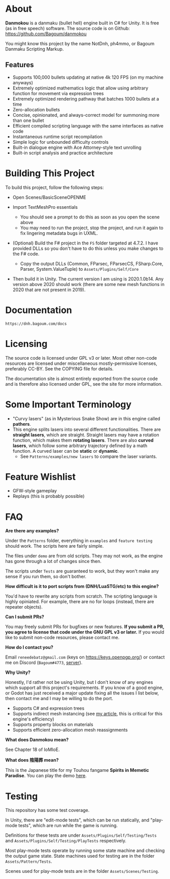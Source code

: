# About

**Danmokou** is a danmaku (bullet hell) engine built in C# for Unity. It is free (as in free speech) software. The source code is on Github: https://github.com/Bagoum/danmokou

You might know this project by the name NotDnh, ph4mmo, or Bagoum Danmaku Scripting Markup.

## Features

- Supports 100,000 bullets updating at native 4k 120 FPS (on my machine anyways)
- Extremely optimized mathematics logic that allow using arbitrary function for movement via expression trees
- Extremely optimized rendering pathway that batches 1000 bullets at a time
- Zero-allocation bullets
- Concise, opinionated, and always-correct model for summoning more than one bullet
- Efficient compiled scripting language with the same interfaces as native code
- Instantaneous runtime script recompilation
- Simple logic for unbounded difficulty controls
- Built-in dialogue engine with Ace Attorney-style text unrolling
- Built-in script analysis and practice architecture

# Building This Project

To build this project, follow the following steps:

- Open Scenes/BasicSceneOPENME

- Import TextMeshPro essentials 
  - You should see a prompt to do this as soon as you open the scene above
  - You may need to run the project, stop the project, and run it again to fix lingering metadata bugs in UXML. 

- (Optional) Build the F# project in the `FS` folder targeted at 4.7.2. I have provided DLLs so you don't have to do this unless you make changes to the F# code.
  - Copy the output DLLs (Common, FParsec, FParsecCS, FSharp.Core, Parser, System.ValueTuple) to `Assets/Plugins/Self/Core`
- Then build it in Unity. The current version I am using is 2020.1.0b14. Any version above 2020 should work (there are some new mesh functions in 2020 that are not present in 2019). 

# Documentation

`https://dnh.bagoum.com/docs`

# Licensing

The source code is licensed under GPL v3 or later. Most other non-code resources are licensed under miscellaneous mostly-permissive licenses, preferably CC-BY. See the COPYING file for details.

The documentation site is almost entirely exported from the source code and is therefore also licensed under GPL, see the site for more information.

# Some Important Terminology

- "Curvy lasers" (as in Mysterious Snake Show) are in this engine called **pathers**.
- This engine splits lasers into several different functionalities. There are **straight lasers**, which are straight. Straight lasers may have a rotation function, which makes them **rotating lasers**. There are also **curved lasers**, which follow some arbitrary trajectory defined by a math function. A curved laser can be **static** or **dynamic**.
  - See `Patterns/examples/new lasers` to compare the laser variants.

# Feature Wishlist

- GFW-style gameplay
- Replays (this is probably possible)

# FAQ

**Are there any examples?**

Under the `Patterns` folder, everything in `examples` and `feature testing` should work. The scripts here are fairly simple.

The files under `demo` are from old scripts. They may not work, as the engine has gone through a lot of changes since then. 

The scripts under `Tests` are guaranteed to work, but they won't make any sense if you run them, so don't bother.

**How difficult is it to port scripts from (DNH/LuaSTG/etc) to this engine?**

You'd have to rewrite any scripts from scratch. The scripting language is highly opiniated. For example, there are no for loops (instead, there are repeater objects). 

**Can I submit PRs?**

You may freely submit PRs for bugfixes or new features. **If you submit a PR, you agree to license that code under the GNU GPL v3 or later.** If you would like to submit non-code resources, please contact me.

**How do I contact you?**

Email `reneedebatz@gmail.com` (keys on https://keys.openpgp.org/) or contact me on Discord (`Bagoum#4773`, [server](https://discord.gg/9GfkagF)).

**Why Unity?**

Honestly, I'd rather not be using Unity, but I don't know of any engines which support all this project's requirements. If you know of a good engine, or Godot has just received a major update fixing all the issues I list below, then contact me and I may be willing to do the port. 

- Supports C# and expression trees
- Supports indirect mesh instancing (see [my article](https://medium.com/@bagoum/devlog-002-graphics-drawmeshinstancedindirect-a4024e05737f), this is critical for this engine's efficiency)
- Supports property blocks on materials
- Supports efficient zero-allocation mesh reassignments

**What does Danmokou mean?**

See Chapter 18 of IoMIoE. 

**What does 陰陽葬 mean?**

This is the Japanese title for my Touhou fangame **Spirits in Memetic Paradise**. You can play the demo [here](https://www.bulletforge.org/u/bagoum/p/dong-fang-yin-yang-zang-spirits-in-memetic-paradise-demo).

# Testing

This repository has some test coverage.

In Unity, there are "edit-mode tests", which can be run statically, and "play-mode tests", which are run while the game is running. 

Definitions for these tests are under `Assets/Plugins/Self/Testing/Tests` and `Assets/Plugins/Self/Testing/PlayTests` respectively.

Most play-mode tests operate by running some state machine and checking the output game state. State machines used for testing are in the folder `Assets/Pattern/Tests`. 

Scenes used for play-mode tests are in the folder `Assets/Scenes/Testing`.

